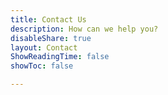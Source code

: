 ```yaml
---
title: Contact Us
description: How can we help you?
disableShare: true
layout: Contact
ShowReadingTime: false
showToc: false

---
```

